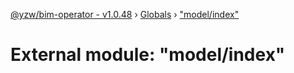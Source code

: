 [@yzw/bim-operator - v1.0.48](../README.md) › [Globals](../globals.md) › ["model/index"](_model_index_.md)

# External module: "model/index"


